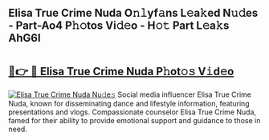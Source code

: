 ## Elisa True Crime Nuda O𝚗𝚕yf𝚊ns L𝚎a𝚔ed N𝚞𝚍es - Part-Ao4 P𝚑𝚘tos Vi𝚍𝚎o - H𝚘𝚝 Part L𝚎a𝚔s AhG6I

# <h2><a href="http://kf9fcp.oniu.top/?m=Elisa+True+Crime+Nuda">🔗👉 🔴 Elisa True Crime Nuda P𝚑ot𝚘𝚜 V𝚒d𝚎o</a></h2>

[![Elisa True Crime Nuda Nu𝚍e𝚜](https://i.imgur.com/0qMVB7G.gif)](http://kf9fcp.oniu.top/?m=Elisa+True+Crime+Nuda)
Social media influencer Elisa True Crime Nuda, known for disseminating dance and lifestyle information, featuring presentations and vlogs. Compassionate counselor Elisa True Crime Nuda, famed for their ability to provide emotional support and guidance to those in need.  
